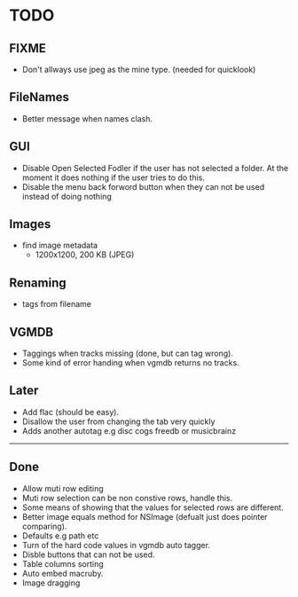TODO
====

FIXME
-----
* Don't allways use jpeg as the mine type. (needed for quicklook)


FileNames
---------
* Better message when names clash.


GUI
---
* Disable Open Selected Fodler if the user has not selected a folder.
At the moment it does nothing if the user tries to do this.
* Disable the menu back forword button when they can not be used instead of doing nothing

Images
-------
* find image metadata
  * 1200x1200, 200 KB (JPEG)

Renaming
--------
* tags from filename

VGMDB
-----
* Taggings when tracks missing (done, but can tag wrong).
* Some kind of error handing when vgmdb returns no tracks.

Later
-----
* Add flac (should be easy).
* Disallow the user from changing the tab very quickly 
* Adds another autotag e.g disc cogs freedb or musicbrainz

----
Done
----
* Allow muti row editing
* Muti row selection can be non constive rows, handle this.
* Some means of showing that the values for selected rows are different.
* Better image equals method for NSImage (defualt just does pointer comparing).
* Defaults e.g path etc 
* Turn of the hard code values in vgmdb auto tagger.
* Disble buttons that can not be used.
* Table columns sorting 
* Auto embed macruby.
* Image dragging